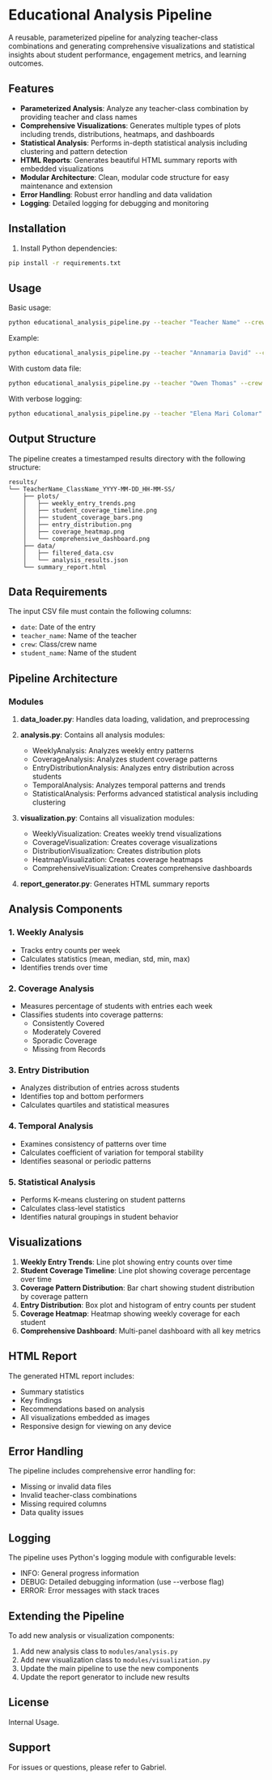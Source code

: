 # Educational Analysis Pipeline

A reusable, parameterized pipeline for analyzing teacher-class combinations and generating comprehensive visualizations and statistical insights about student performance, engagement metrics, and learning outcomes.

## Features

- **Parameterized Analysis**: Analyze any teacher-class combination by providing teacher and class names
- **Comprehensive Visualizations**: Generates multiple types of plots including trends, distributions, heatmaps, and dashboards
- **Statistical Analysis**: Performs in-depth statistical analysis including clustering and pattern detection
- **HTML Reports**: Generates beautiful HTML summary reports with embedded visualizations
- **Modular Architecture**: Clean, modular code structure for easy maintenance and extension
- **Error Handling**: Robust error handling and data validation
- **Logging**: Detailed logging for debugging and monitoring

## Installation

1. Install Python dependencies:
```bash
pip install -r requirements.txt
```

## Usage

Basic usage:
```bash
python educational_analysis_pipeline.py --teacher "Teacher Name" --crew "Crew Name"
```

Example:
```bash
python educational_analysis_pipeline.py --teacher "Annamaria David" --crew "Lower Primary"
```

With custom data file:
```bash
python educational_analysis_pipeline.py --teacher "Owen Thomas" --crew "Year 6" --data-path "custom_data.csv"
```

With verbose logging:
```bash
python educational_analysis_pipeline.py --teacher "Elena Mari Colomar" --crew "3 - 4" --verbose
```

## Output Structure

The pipeline creates a timestamped results directory with the following structure:

```
results/
└── TeacherName_ClassName_YYYY-MM-DD_HH-MM-SS/
    ├── plots/
    │   ├── weekly_entry_trends.png
    │   ├── student_coverage_timeline.png
    │   ├── student_coverage_bars.png
    │   ├── entry_distribution.png
    │   ├── coverage_heatmap.png
    │   └── comprehensive_dashboard.png
    ├── data/
    │   ├── filtered_data.csv
    │   └── analysis_results.json
    └── summary_report.html
```

## Data Requirements

The input CSV file must contain the following columns:
- `date`: Date of the entry
- `teacher_name`: Name of the teacher
- `crew`: Class/crew name
- `student_name`: Name of the student

## Pipeline Architecture

### Modules

1. **data_loader.py**: Handles data loading, validation, and preprocessing
2. **analysis.py**: Contains all analysis modules:
   - WeeklyAnalysis: Analyzes weekly entry patterns
   - CoverageAnalysis: Analyzes student coverage patterns
   - EntryDistributionAnalysis: Analyzes entry distribution across students
   - TemporalAnalysis: Analyzes temporal patterns and trends
   - StatisticalAnalysis: Performs advanced statistical analysis including clustering

3. **visualization.py**: Contains all visualization modules:
   - WeeklyVisualization: Creates weekly trend visualizations
   - CoverageVisualization: Creates coverage visualizations
   - DistributionVisualization: Creates distribution plots
   - HeatmapVisualization: Creates coverage heatmaps
   - ComprehensiveVisualization: Creates comprehensive dashboards

4. **report_generator.py**: Generates HTML summary reports

## Analysis Components

### 1. Weekly Analysis
- Tracks entry counts per week
- Calculates statistics (mean, median, std, min, max)
- Identifies trends over time

### 2. Coverage Analysis
- Measures percentage of students with entries each week
- Classifies students into coverage patterns:
  - Consistently Covered
  - Moderately Covered
  - Sporadic Coverage
  - Missing from Records

### 3. Entry Distribution
- Analyzes distribution of entries across students
- Identifies top and bottom performers
- Calculates quartiles and statistical measures

### 4. Temporal Analysis
- Examines consistency of patterns over time
- Calculates coefficient of variation for temporal stability
- Identifies seasonal or periodic patterns

### 5. Statistical Analysis
- Performs K-means clustering on student patterns
- Calculates class-level statistics
- Identifies natural groupings in student behavior

## Visualizations

1. **Weekly Entry Trends**: Line plot showing entry counts over time
2. **Student Coverage Timeline**: Line plot showing coverage percentage over time
3. **Coverage Pattern Distribution**: Bar chart showing student distribution by coverage pattern
4. **Entry Distribution**: Box plot and histogram of entry counts per student
5. **Coverage Heatmap**: Heatmap showing weekly coverage for each student
6. **Comprehensive Dashboard**: Multi-panel dashboard with all key metrics

## HTML Report

The generated HTML report includes:
- Summary statistics
- Key findings
- Recommendations based on analysis
- All visualizations embedded as images
- Responsive design for viewing on any device

## Error Handling

The pipeline includes comprehensive error handling for:
- Missing or invalid data files
- Invalid teacher-class combinations
- Missing required columns
- Data quality issues

## Logging

The pipeline uses Python's logging module with configurable levels:
- INFO: General progress information
- DEBUG: Detailed debugging information (use --verbose flag)
- ERROR: Error messages with stack traces

## Extending the Pipeline

To add new analysis or visualization components:

1. Add new analysis class to `modules/analysis.py`
2. Add new visualization class to `modules/visualization.py`
3. Update the main pipeline to use the new components
4. Update the report generator to include new results

## License

Internal Usage.

## Support

For issues or questions, please refer to Gabriel.
